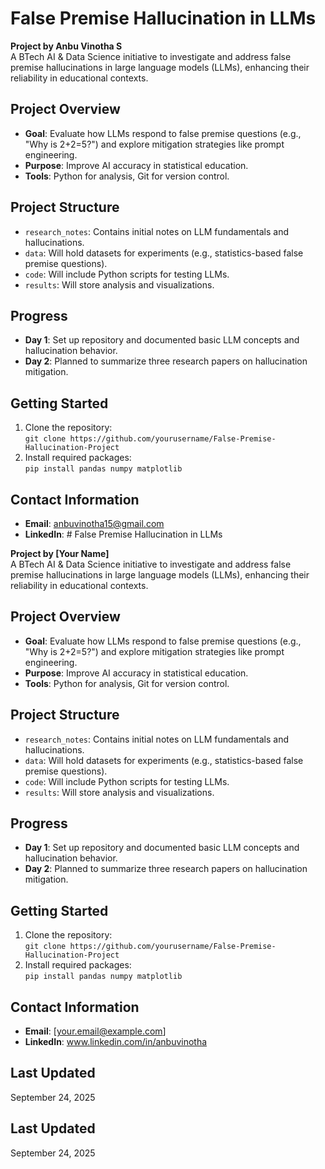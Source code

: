 # False Premise Hallucination in LLMs

**Project by Anbu Vinotha S**  
A BTech AI & Data Science initiative to investigate and address false premise hallucinations in large language models (LLMs), enhancing their reliability in educational contexts.

## Project Overview
- **Goal**: Evaluate how LLMs respond to false premise questions (e.g., "Why is 2+2=5?") and explore mitigation strategies like prompt engineering.
- **Purpose**: Improve AI accuracy in statistical education.
- **Tools**: Python for analysis, Git for version control.

## Project Structure
- `research_notes`: Contains initial notes on LLM fundamentals and hallucinations.
- `data`: Will hold datasets for experiments (e.g., statistics-based false premise questions).
- `code`: Will include Python scripts for testing LLMs.
- `results`: Will store analysis and visualizations.

## Progress
- **Day 1**: Set up repository and documented basic LLM concepts and hallucination behavior.
- **Day 2**: Planned to summarize three research papers on hallucination mitigation.

## Getting Started
1. Clone the repository:  
   `git clone https://github.com/yourusername/False-Premise-Hallucination-Project`
2. Install required packages:  
   `pip install pandas numpy matplotlib`

## Contact Information
- **Email**: anbuvinotha15@gmail.com
- **LinkedIn**: # False Premise Hallucination in LLMs

**Project by [Your Name]**  
A BTech AI & Data Science initiative to investigate and address false premise hallucinations in large language models (LLMs), enhancing their reliability in educational contexts.

## Project Overview
- **Goal**: Evaluate how LLMs respond to false premise questions (e.g., "Why is 2+2=5?") and explore mitigation strategies like prompt engineering.
- **Purpose**: Improve AI accuracy in statistical education.
- **Tools**: Python for analysis, Git for version control.

## Project Structure
- `research_notes`: Contains initial notes on LLM fundamentals and hallucinations.
- `data`: Will hold datasets for experiments (e.g., statistics-based false premise questions).
- `code`: Will include Python scripts for testing LLMs.
- `results`: Will store analysis and visualizations.

## Progress
- **Day 1**: Set up repository and documented basic LLM concepts and hallucination behavior.
- **Day 2**: Planned to summarize three research papers on hallucination mitigation.

## Getting Started
1. Clone the repository:  
   `git clone https://github.com/yourusername/False-Premise-Hallucination-Project`
2. Install required packages:  
   `pip install pandas numpy matplotlib`

## Contact Information
- **Email**: [your.email@example.com]
- **LinkedIn**: www.linkedin.com/in/anbuvinotha

## Last Updated
September 24, 2025

## Last Updated
September 24, 2025
